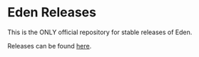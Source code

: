# Eden Releases

This is the ONLY official repository for stable releases of Eden.

Releases can be found [here](https://github/com/eden-emulator/Releases/releases).

